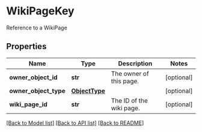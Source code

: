 # WikiPageKey

Reference to a WikiPage
## Properties
Name | Type | Description | Notes
------------ | ------------- | ------------- | -------------
**owner_object_id** | **str** | The owner of this page. | [optional] 
**owner_object_type** | [**ObjectType**](ObjectType.md) |  | [optional] 
**wiki_page_id** | **str** | The ID of the wiki page. | [optional] 

[[Back to Model list]](../README.md#documentation-for-models) [[Back to API list]](../README.md#documentation-for-api-endpoints) [[Back to README]](../README.md)


